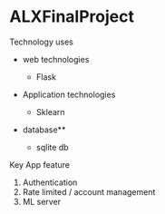 # ALXFinalProject

Technology uses
* web technologies 
	 + Flask
* Application technologies
	 + Sklearn

* database**
	 + sqlite db


Key App feature
1. Authentication
2. Rate limited / account management
3. ML server